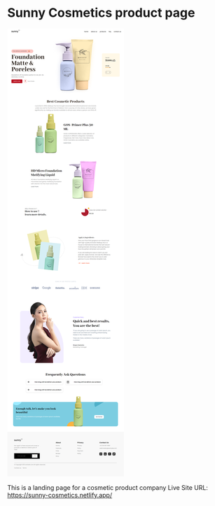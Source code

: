 # Sunny Cosmetics product page

![Design preview for the E-commerce product page coding challenge](./assets/screenshot.png)

This is a landing page for a cosmetic product company
Live Site URL: https://sunny-cosmetics.netlify.app/

